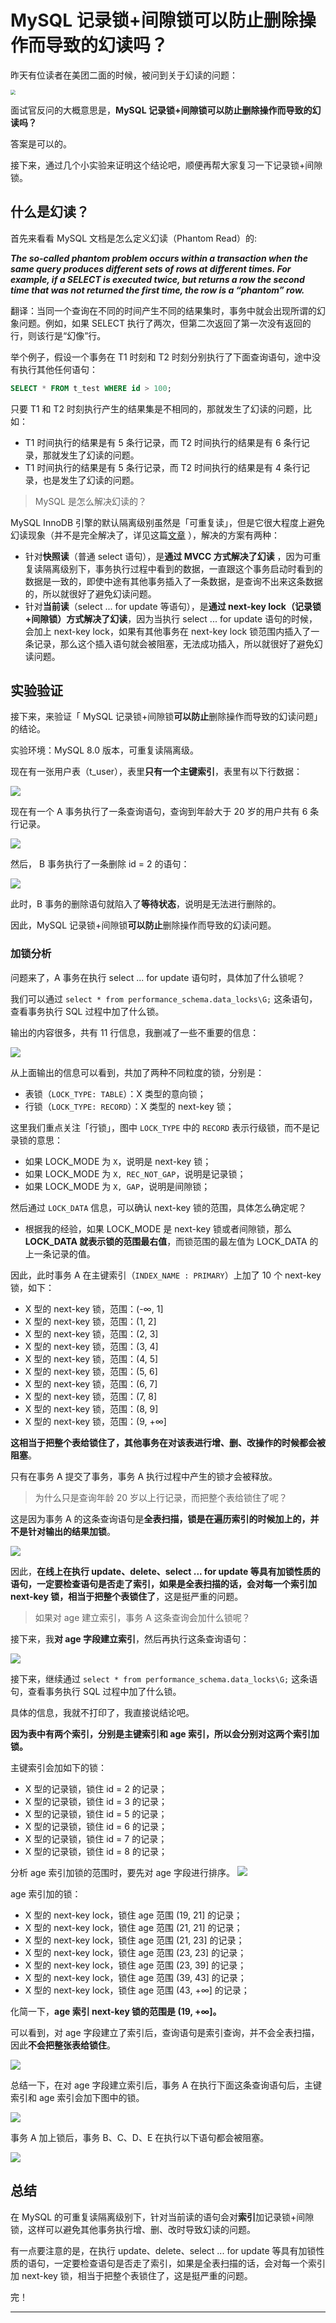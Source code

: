 # MySQL 记录锁+间隙锁可以防止删除操作而导致的幻读吗？

昨天有位读者在美团二面的时候，被问到关于幻读的问题：

<img src="https://monster-note.oss-cn-hangzhou.aliyuncs.com/img/sql/mysql/202307041624759.jpeg" style="zoom:50%;" />

面试官反问的大概意思是，**MySQL 记录锁+间隙锁可以防止删除操作而导致的幻读吗？**

答案是可以的。

接下来，通过几个小实验来证明这个结论吧，顺便再帮大家复习一下记录锁+间隙锁。

## 什么是幻读？

首先来看看 MySQL 文档是怎么定义幻读（Phantom Read）的:

***The so-called phantom problem occurs within a transaction when the same query produces different sets of rows at
different times. For example, if a SELECT is executed twice, but returns a row the second time that was not returned the
first time, the row is a “phantom” row.***

翻译：当同一个查询在不同的时间产生不同的结果集时，事务中就会出现所谓的幻象问题。例如，如果 SELECT
执行了两次，但第二次返回了第一次没有返回的行，则该行是“幻像”行。

举个例子，假设一个事务在 T1 时刻和 T2 时刻分别执行了下面查询语句，途中没有执行其他任何语句：

```sql
SELECT * FROM t_test WHERE id > 100;
```

只要 T1 和 T2 时刻执行产生的结果集是不相同的，那就发生了幻读的问题，比如：

- T1 时间执行的结果是有 5 条行记录，而 T2 时间执行的结果是有 6 条行记录，那就发生了幻读的问题。
- T1 时间执行的结果是有 5 条行记录，而 T2 时间执行的结果是有 4 条行记录，也是发生了幻读的问题。

> MySQL 是怎么解决幻读的？

MySQL InnoDB
引擎的默认隔离级别虽然是「可重复读」，但是它很大程度上避免幻读现象（并不是完全解决了，详见这篇[文章](https://xiaolincoding.com/mysql/transaction/phantom.html)
），解决的方案有两种：

- 针对**快照读**（普通 select 语句），是**通过 MVCC 方式解决了幻读**
  ，因为可重复读隔离级别下，事务执行过程中看到的数据，一直跟这个事务启动时看到的数据是一致的，即使中途有其他事务插入了一条数据，是查询不出来这条数据的，所以就很好了避免幻读问题。
- 针对**当前读**（select ... for update 等语句），是**通过 next-key lock（记录锁+间隙锁）方式解决了幻读**，因为当执行
  select ... for update 语句的时候，会加上 next-key lock，如果有其他事务在 next-key lock
  锁范围内插入了一条记录，那么这个插入语句就会被阻塞，无法成功插入，所以就很好了避免幻读问题。

## 实验验证

接下来，来验证「 MySQL 记录锁+间隙锁**可以防止**删除操作而导致的幻读问题」的结论。

实验环境：MySQL 8.0 版本，可重复读隔离级。

现在有一张用户表（t_user），表里**只有一个主键索引**，表里有以下行数据：

![](https://monster-note.oss-cn-hangzhou.aliyuncs.com/img/sql/mysql/202307041625570.png)

现在有一个 A 事务执行了一条查询语句，查询到年龄大于 20 岁的用户共有 6 条行记录。

![](https://monster-note.oss-cn-hangzhou.aliyuncs.com/img/sql/mysql/202307041625905.png)

然后， B 事务执行了一条删除 id = 2 的语句：

![](https://monster-note.oss-cn-hangzhou.aliyuncs.com/img/sql/mysql/202307041625105.png)

此时，B 事务的删除语句就陷入了**等待状态**，说明是无法进行删除的。

因此，MySQL 记录锁+间隙锁**可以防止**删除操作而导致的幻读问题。

### 加锁分析

问题来了，A 事务在执行 select ... for update 语句时，具体加了什么锁呢？

我们可以通过 `select * from performance_schema.data_locks\G;` 这条语句，查看事务执行 SQL 过程中加了什么锁。

输出的内容很多，共有 11 行信息，我删减了一些不重要的信息：

![](https://monster-note.oss-cn-hangzhou.aliyuncs.com/img/sql/mysql/202307041625150.png)

从上面输出的信息可以看到，共加了两种不同粒度的锁，分别是：

- 表锁（`LOCK_TYPE: TABLE`）：X 类型的意向锁；
- 行锁（`LOCK_TYPE: RECORD`）：X 类型的 next-key 锁；

这里我们重点关注「行锁」，图中 `LOCK_TYPE` 中的 `RECORD` 表示行级锁，而不是记录锁的意思：

- 如果 LOCK_MODE 为 `X`，说明是 next-key 锁；
- 如果 LOCK_MODE 为 `X, REC_NOT_GAP`，说明是记录锁；
- 如果 LOCK_MODE 为 `X, GAP`，说明是间隙锁；

然后通过 `LOCK_DATA` 信息，可以确认 next-key 锁的范围，具体怎么确定呢？

- 根据我的经验，如果 LOCK_MODE 是 next-key 锁或者间隙锁，那么 **LOCK_DATA 就表示锁的范围最右值**，而锁范围的最左值为
  LOCK_DATA 的上一条记录的值。

因此，此时事务 A 在主键索引（`INDEX_NAME : PRIMARY`）上加了 10 个 next-key 锁，如下：

- X 型的 next-key 锁，范围：(-∞, 1]
- X 型的 next-key 锁，范围：(1, 2]
- X 型的 next-key 锁，范围：(2, 3]
- X 型的 next-key 锁，范围：(3, 4]
- X 型的 next-key 锁，范围：(4, 5]
- X 型的 next-key 锁，范围：(5, 6]
- X 型的 next-key 锁，范围：(6, 7]
- X 型的 next-key 锁，范围：(7, 8]
- X 型的 next-key 锁，范围：(8, 9]
- X 型的 next-key 锁，范围：(9, +∞]

**这相当于把整个表给锁住了，其他事务在对该表进行增、删、改操作的时候都会被阻塞**。

只有在事务 A 提交了事务，事务 A 执行过程中产生的锁才会被释放。

> 为什么只是查询年龄 20 岁以上行记录，而把整个表给锁住了呢？

这是因为事务 A 的这条查询语句是**全表扫描，锁是在遍历索引的时候加上的，并不是针对输出的结果加锁**。

![](https://monster-note.oss-cn-hangzhou.aliyuncs.com/img/sql/mysql/202307041625011.png)

因此，**在线上在执行 update、delete、select ... for update 等具有加锁性质的语句，一定要检查语句是否走了索引，如果是全表扫描的话，会对每一个索引加
next-key 锁，相当于把整个表锁住了**，这是挺严重的问题。


> 如果对 age 建立索引，事务 A 这条查询会加什么锁呢？

接下来，我**对 age 字段建立索引**，然后再执行这条查询语句：

![](https://monster-note.oss-cn-hangzhou.aliyuncs.com/img/sql/mysql/202307041625454.png)

接下来，继续通过 `select * from performance_schema.data_locks\G;` 这条语句，查看事务执行 SQL 过程中加了什么锁。

具体的信息，我就不打印了，我直接说结论吧。

**因为表中有两个索引，分别是主键索引和 age 索引，所以会分别对这两个索引加锁。**

主键索引会加如下的锁：

- X 型的记录锁，锁住 id = 2 的记录；
- X 型的记录锁，锁住 id = 3 的记录；
- X 型的记录锁，锁住 id = 5 的记录；
- X 型的记录锁，锁住 id = 6 的记录；
- X 型的记录锁，锁住 id = 7 的记录；
- X 型的记录锁，锁住 id = 8 的记录；

分析 age 索引加锁的范围时，要先对 age 字段进行排序。
![](https://monster-note.oss-cn-hangzhou.aliyuncs.com/img/sql/mysql/202307041625025.png)

age 索引加的锁：

- X 型的 next-key lock，锁住 age 范围 (19, 21] 的记录；
- X 型的 next-key lock，锁住 age 范围 (21, 21] 的记录；
- X 型的 next-key lock，锁住 age 范围 (21, 23] 的记录；
- X 型的 next-key lock，锁住 age 范围 (23, 23] 的记录；
- X 型的 next-key lock，锁住 age 范围 (23, 39] 的记录；
- X 型的 next-key lock，锁住 age 范围 (39, 43] 的记录；
- X 型的 next-key lock，锁住 age 范围 (43, +∞] 的记录；

化简一下，**age 索引 next-key 锁的范围是 (19, +∞]。**

可以看到，对 age 字段建立了索引后，查询语句是索引查询，并不会全表扫描，因此**不会把整张表给锁住**。

![](https://img-blog.csdnimg.cn/2920c60d5a9b42f2a65933fa14761c20.png)

总结一下，在对 age 字段建立索引后，事务 A 在执行下面这条查询语句后，主键索引和 age 索引会加下图中的锁。

![](https://monster-note.oss-cn-hangzhou.aliyuncs.com/img/sql/mysql/202307041625055.png)

事务 A 加上锁后，事务 B、C、D、E 在执行以下语句都会被阻塞。

![](https://monster-note.oss-cn-hangzhou.aliyuncs.com/img/sql/mysql/202307041625712.png)

## 总结

在 MySQL 的可重复读隔离级别下，针对当前读的语句会对**索引**加记录锁+间隙锁，这样可以避免其他事务执行增、删、改时导致幻读的问题。

有一点要注意的是，在执行 update、delete、select ... for update 等具有加锁性质的语句，一定要检查语句是否走了索引，如果是全表扫描的话，会对每一个索引加
next-key 锁，相当于把整个表锁住了，这是挺严重的问题。

完！

---

